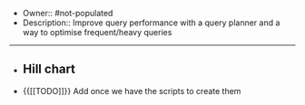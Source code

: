 - Owner:: #not-populated
- Description:: Improve query performance with a query planner and a way to optimise frequent/heavy queries
- ---
- ## Hill chart
- {{[[TODO]]}} Add once we have the scripts to create them
